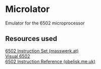 # Microlator
Emulator for the 6502 microprocessor

## Resources used
[6502 Instruction Set (masswerk.at)](https://www.masswerk.at/6502/6502_instruction_set.html)  
[Visual 6502](http://visual6502.org/wiki)  
[6502 Instruction Reference (obelisk.me.uk)](http://www.obelisk.me.uk/6502/reference.html)  
